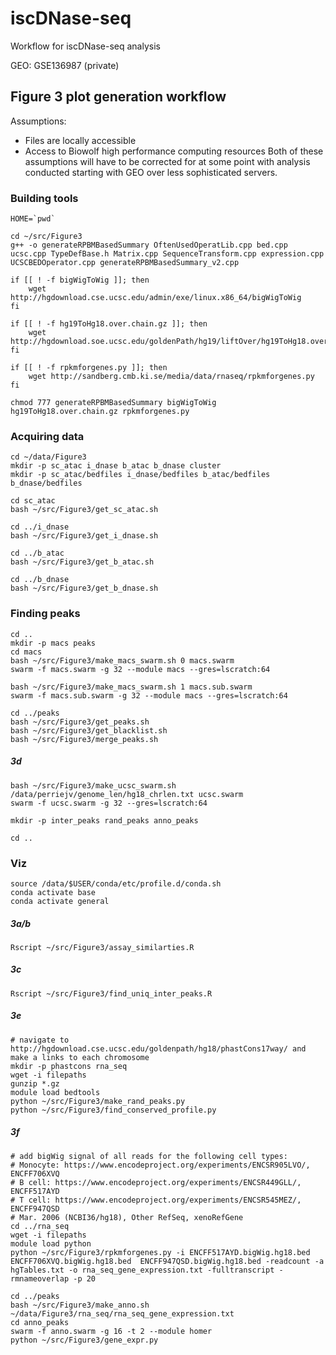 # iscDNase-seq
Workflow for iscDNase-seq analysis

GEO: GSE136987 (private) 

## Figure 3 plot generation workflow
Assumptions:
* Files are locally accessible 
* Access to Biowolf high performance computing resources
Both of these assumptions will have to be corrected for at some point with analysis conducted starting with GEO over less sophisticated servers. 

### Building tools
``` 
HOME=`pwd`

cd ~/src/Figure3
g++ -o generateRPBMBasedSummary OftenUsedOperatLib.cpp bed.cpp ucsc.cpp TypeDefBase.h Matrix.cpp SequenceTransform.cpp expression.cpp UCSCBEDOperator.cpp generateRPBMBasedSummary_v2.cpp 

if [[ ! -f bigWigToWig ]]; then
    wget http://hgdownload.cse.ucsc.edu/admin/exe/linux.x86_64/bigWigToWig
fi

if [[ ! -f hg19ToHg18.over.chain.gz ]]; then
    wget http://hgdownload.soe.ucsc.edu/goldenPath/hg19/liftOver/hg19ToHg18.over.chain.gz
fi

if [[ ! -f rpkmforgenes.py ]]; then
	wget http://sandberg.cmb.ki.se/media/data/rnaseq/rpkmforgenes.py
fi

chmod 777 generateRPBMBasedSummary bigWigToWig hg19ToHg18.over.chain.gz rpkmforgenes.py
```
### Acquiring data 
```
cd ~/data/Figure3
mkdir -p sc_atac i_dnase b_atac b_dnase cluster
mkdir -p sc_atac/bedfiles i_dnase/bedfiles b_atac/bedfiles b_dnase/bedfiles

cd sc_atac
bash ~/src/Figure3/get_sc_atac.sh 
 
cd ../i_dnase
bash ~/src/Figure3/get_i_dnase.sh 

cd ../b_atac
bash ~/src/Figure3/get_b_atac.sh 

cd ../b_dnase
bash ~/src/Figure3/get_b_dnase.sh
```
### Finding peaks
```
cd ..
mkdir -p macs peaks
cd macs 
bash ~/src/Figure3/make_macs_swarm.sh 0 macs.swarm
swarm -f macs.swarm -g 32 --module macs --gres=lscratch:64

bash ~/src/Figure3/make_macs_swarm.sh 1 macs.sub.swarm
swarm -f macs.sub.swarm -g 32 --module macs --gres=lscratch:64

cd ../peaks 
bash ~/src/Figure3/get_peaks.sh 
bash ~/src/Figure3/get_blacklist.sh 
bash ~/src/Figure3/merge_peaks.sh
```
##### 3d
```
bash ~/src/Figure3/make_ucsc_swarm.sh /data/perriejv/genome_len/hg18_chrlen.txt ucsc.swarm
swarm -f ucsc.swarm -g 32 --gres=lscratch:64

mkdir -p inter_peaks rand_peaks anno_peaks

cd ..
```
### Viz 
```
source /data/$USER/conda/etc/profile.d/conda.sh
conda activate base
conda activate general
```
##### 3a/b
```
Rscript ~/src/Figure3/assay_similarties.R
```
##### 3c
```
Rscript ~/src/Figure3/find_uniq_inter_peaks.R
```
##### 3e
```
# navigate to http://hgdownload.cse.ucsc.edu/goldenpath/hg18/phastCons17way/ and make a links to each chromosome 
mkdir -p phastcons rna_seq 
wget -i filepaths
gunzip *.gz
module load bedtools
python ~/src/Figure3/make_rand_peaks.py
python ~/src/Figure3/find_conserved_profile.py
```
##### 3f
```
# add bigWig signal of all reads for the following cell types: 
# Monocyte: https://www.encodeproject.org/experiments/ENCSR905LVO/, ENCFF706XVQ
# B cell: https://www.encodeproject.org/experiments/ENCSR449GLL/, ENCFF517AYD
# T cell: https://www.encodeproject.org/experiments/ENCSR545MEZ/, ENCFF947QSD
# Mar. 2006 (NCBI36/hg18), Other RefSeq, xenoRefGene
cd ../rna_seq
wget -i filepaths
module load python
python ~/src/Figure3/rpkmforgenes.py -i ENCFF517AYD.bigWig.hg18.bed  ENCFF706XVQ.bigWig.hg18.bed  ENCFF947QSD.bigWig.hg18.bed -readcount -a hgTables.txt -o rna_seq_gene_expression.txt -fulltranscript -rmnameoverlap -p 20

cd ../peaks
bash ~/src/Figure3/make_anno.sh ~/data/Figure3/rna_seq/rna_seq_gene_expression.txt
cd anno_peaks
swarm -f anno.swarm -g 16 -t 2 --module homer
python ~/src/Figure3/gene_expr.py
```
